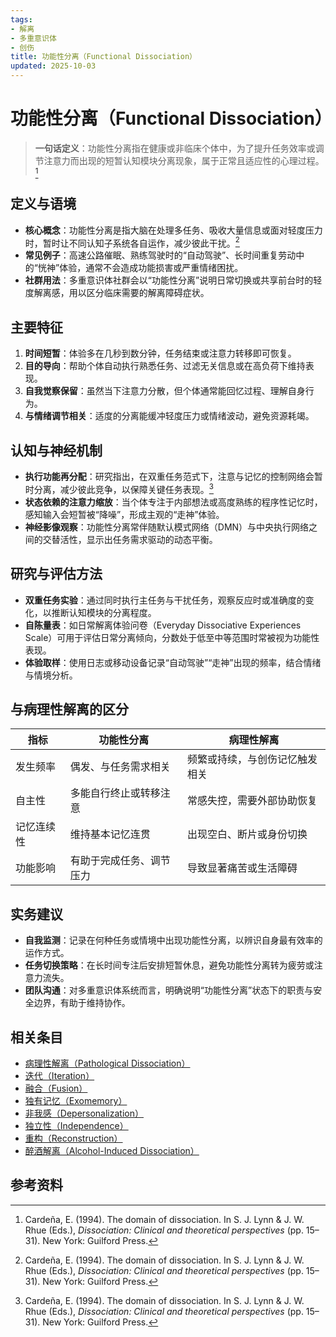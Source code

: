 ```yaml
---
tags:
- 解离
- 多重意识体
- 创伤
title: 功能性分离（Functional Dissociation）
updated: 2025-10-03
---
```


# 功能性分离（Functional Dissociation）

> **一句话定义**：功能性分离指在健康或非临床个体中，为了提升任务效率或调节注意力而出现的短暂认知模块分离现象，属于正常且适应性的心理过程。[^cardena1994]

## 定义与语境

- **核心概念**：功能性分离是指大脑在处理多任务、吸收大量信息或面对轻度压力时，暂时让不同认知子系统各自运作，减少彼此干扰。[^cardena1994]
- **常见例子**：高速公路催眠、熟练驾驶时的“自动驾驶”、长时间重复劳动中的“恍神”体验，通常不会造成功能损害或严重情绪困扰。
- **社群用法**：多重意识体社群会以“功能性分离”说明日常切换或共享前台时的轻度解离感，用以区分临床需要的解离障碍症状。

## 主要特征

1. **时间短暂**：体验多在几秒到数分钟，任务结束或注意力转移即可恢复。
2. **目的导向**：帮助个体自动执行熟悉任务、过滤无关信息或在高负荷下维持表现。
3. **自我觉察保留**：虽然当下注意力分散，但个体通常能回忆过程、理解自身行为。
4. **与情绪调节相关**：适度的分离能缓冲轻度压力或情绪波动，避免资源耗竭。

## 认知与神经机制

- **执行功能再分配**：研究指出，在双重任务范式下，注意与记忆的控制网络会暂时分离，减少彼此竞争，以保障关键任务表现。[^cardena1994]
- **状态依赖的注意力缩放**：当个体专注于内部想法或高度熟练的程序性记忆时，感知输入会短暂被“降噪”，形成主观的“走神”体验。
- **神经影像观察**：功能性分离常伴随默认模式网络（DMN）与中央执行网络之间的交替活性，显示出任务需求驱动的动态平衡。

## 研究与评估方法

- **双重任务实验**：通过同时执行主任务与干扰任务，观察反应时或准确度的变化，以推断认知模块的分离程度。
- **自陈量表**：如日常解离体验问卷（Everyday Dissociative Experiences Scale）可用于评估日常分离倾向，分数处于低至中等范围时常被视为功能性表现。
- **体验取样**：使用日志或移动设备记录“自动驾驶”“走神”出现的频率，结合情绪与情境分析。

## 与病理性解离的区分

| 指标 | 功能性分离 | 病理性解离 |
| --- | --- | --- |
| 发生频率 | 偶发、与任务需求相关 | 频繁或持续，与创伤记忆触发相关 |
| 自主性 | 多能自行终止或转移注意 | 常感失控，需要外部协助恢复 |
| 记忆连续性 | 维持基本记忆连贯 | 出现空白、断片或身份切换 |
| 功能影响 | 有助于完成任务、调节压力 | 导致显著痛苦或生活障碍 |

## 实务建议

- **自我监测**：记录在何种任务或情境中出现功能性分离，以辨识自身最有效率的运作方式。
- **任务切换策略**：在长时间专注后安排短暂休息，避免功能性分离转为疲劳或注意力流失。
- **团队沟通**：对多重意识体系统而言，明确说明“功能性分离”状态下的职责与安全边界，有助于维持协作。

## 相关条目

- [病理性解离（Pathological Dissociation）](/entries/Pathological-Dissociation.md)
- [迭代（Iteration）](/entries/Iteration.md)
- [融合（Fusion）](/entries/Fusion.md)
- [独有记忆（Exomemory）](/entries/Exomemory.md)
- [非我感（Depersonalization）](/entries/Depersonalization.md)
- [独立性（Independence）](/entries/Independence.md)
- [重构（Reconstruction）](/entries/Reconstruction.md)
- [醉酒解离（Alcohol-Induced Dissociation）](/entries/Alcohol-Induced-Dissociation.md)

## 参考资料

[^cardena1994]: Cardeña, E. (1994). The domain of dissociation. In S. J. Lynn & J. W. Rhue (Eds.), *Dissociation: Clinical and theoretical perspectives* (pp. 15–31). New York: Guilford Press.
